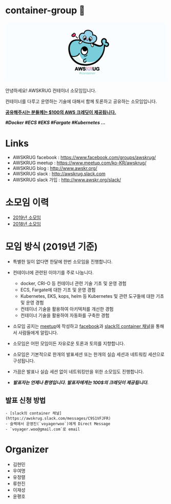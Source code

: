 # container-group :whale:

![](logo/container-group-logo-wide.png)

안녕하세요! AWSKRUG 컨테이너 소모임입니다.

컨테이너를 다루고 운영하는 기술에 대해서 함께 토론하고 공유하는 소모임입니다.

<strong><u>공유해주시는 분들께는 $100의 AWS 크레딧이 제공됩니다.</u></strong>

***#Docker #ECS #EKS #Fargate #Kubernetes ...***

# Links
- AWSKRUG facebook : https://www.facebook.com/groups/awskrug/
- AWSKRUG meetup : https://www.meetup.com/ko-KR/awskrug/
- AWSKRUG blog : http://www.awskr.org/
- AWSKRUG slack : http://awskrug.slack.com
- AWSKRUG slack 가입 : http://www.awskr.org/slack/

# 소모임 이력
- [2019년 소모임](meetups/2019.md)
- [2018년 소모임](meetups/2018.md)

# 모임 방식 (2019년 기준)
- 특별한 일이 없다면 한달에 한번 소모임을 진행합니다.
- 컨테이너에 관련된 이야기를 주로 나눕니다.
    - docker, CRI-O 등 컨테이너 관련 기술 기초 및 운영 경험
    - ECS, Fargate에 대한 기초 및 운영 경험
    - Kubernetes, EKS, kops, helm 등 Kubernetes 및 관련 도구들에 대한 기초 및 운영 경험
    - 컨테이너 기술을 활용하여 아키텍처를 개선한 경험
    - 컨테이너 기술을 활용하여 자동화를 구축한 경험

- 소모임 공지는 [meetup](https://www.meetup.com)에 작성하고 [facebook](https://www.facebook.com/groups/awskrug/)과 [slack의 container 채널](https://awskrug.slack.com/messages/C9S1VFJFR)을 통해서 사람들에게 알립니다.
- 소모임은 어떤 모임이든 자유로운 토론과 토의를 지향합니다.
- 소모임은 기본적으로 한개의 발표세션 또는 한개의 실습 세션과 네트워킹 세션으로 구성됩니다.
- 가끔은 발표나 실습 세션 없이 네트워킹만을 위한 소모임도 진행합니다.
- ***발표자는 언제나 환영입니다. 발표자에게는 100$의 크레딧이 제공됩니다.***

##  발표 신청 방법 
    - [slack의 container 채널](https://awskrug.slack.com/messages/C9S1VFJFR)
    - 슬랙에서 운영진(`voyagerwoo`)에게 Direct Message
    - `voyager.woo@gmail.com`로 email

# Organizer
- 김현민
- 우여명
- 유정렬
- 류한진
- 이재성
- 윤평호

